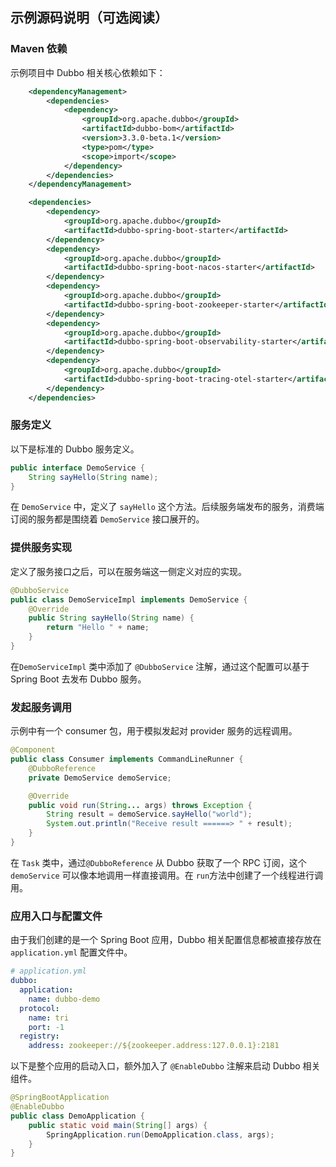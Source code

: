 ## 示例源码说明（可选阅读）
### Maven 依赖
示例项目中 Dubbo 相关核心依赖如下：

```xml
    <dependencyManagement>
        <dependencies>
            <dependency>
                <groupId>org.apache.dubbo</groupId>
                <artifactId>dubbo-bom</artifactId>
                <version>3.3.0-beta.1</version>
                <type>pom</type>
                <scope>import</scope>
            </dependency>
        </dependencies>
    </dependencyManagement>

    <dependencies>
        <dependency>
            <groupId>org.apache.dubbo</groupId>
            <artifactId>dubbo-spring-boot-starter</artifactId>
        </dependency>
        <dependency>
            <groupId>org.apache.dubbo</groupId>
            <artifactId>dubbo-spring-boot-nacos-starter</artifactId>
        </dependency>
        <dependency>
            <groupId>org.apache.dubbo</groupId>
            <artifactId>dubbo-spring-boot-zookeeper-starter</artifactId>
        </dependency>
        <dependency>
            <groupId>org.apache.dubbo</groupId>
            <artifactId>dubbo-spring-boot-observability-starter</artifactId>
        </dependency>
        <dependency>
            <groupId>org.apache.dubbo</groupId>
            <artifactId>dubbo-spring-boot-tracing-otel-starter</artifactId>
        </dependency>
    </dependencies>
```

### 服务定义

以下是标准的 Dubbo 服务定义。

```java
public interface DemoService {
    String sayHello(String name);
}
```

在 `DemoService` 中，定义了 `sayHello` 这个方法。后续服务端发布的服务，消费端订阅的服务都是围绕着 `DemoService` 接口展开的。

### 提供服务实现

定义了服务接口之后，可以在服务端这一侧定义对应的实现。
```java
@DubboService
public class DemoServiceImpl implements DemoService {
    @Override
    public String sayHello(String name) {
        return "Hello " + name;
    }
}
```

在`DemoServiceImpl` 类中添加了 `@DubboService` 注解，通过这个配置可以基于 Spring Boot 去发布 Dubbo 服务。

### 发起服务调用
示例中有一个 consumer 包，用于模拟发起对 provider 服务的远程调用。

```java
@Component
public class Consumer implements CommandLineRunner {
    @DubboReference
    private DemoService demoService;

    @Override
    public void run(String... args) throws Exception {
        String result = demoService.sayHello("world");
        System.out.println("Receive result ======> " + result);
    }
}
```

在 `Task` 类中，通过`@DubboReference` 从 Dubbo 获取了一个 RPC 订阅，这个 `demoService` 可以像本地调用一样直接调用。在 `run`方法中创建了一个线程进行调用。

### 应用入口与配置文件

由于我们创建的是一个 Spring Boot 应用，Dubbo 相关配置信息都被直接存放在 `application.yml` 配置文件中。

```yaml
# application.yml
dubbo:
  application:
    name: dubbo-demo
  protocol:
    name: tri
    port: -1
  registry:
    address: zookeeper://${zookeeper.address:127.0.0.1}:2181
```

以下是整个应用的启动入口，额外加入了 `@EnableDubbo` 注解来启动 Dubbo 相关组件。

```java
@SpringBootApplication
@EnableDubbo
public class DemoApplication {
    public static void main(String[] args) {
        SpringApplication.run(DemoApplication.class, args);
    }
}
```
